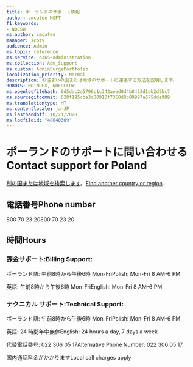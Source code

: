 ```yaml
---
title: ポーランドのサポート情報
author: cmcatee-MSFT
f1.keywords:
- NOCSH
ms.author: cmcatee
manager: scotv
audience: Admin
ms.topic: reference
ms.service: o365-administration
ms.collection: Adm_Support
ms.custom: AdminSurgePortfolio
localization_priority: Normal
description: お住まいの国または地域のサポートに連絡する方法を説明します。
ROBOTS: NOINDEX, NOFOLLOW
ms.openlocfilehash: 6d5dac2a5796c1c342aead0d4b8433d1eb2d5bc7
ms.sourcegitcommit: 628f195cbe3c00910f7350d8b09997a675dde989
ms.translationtype: MT
ms.contentlocale: ja-JP
ms.lasthandoff: 10/21/2020
ms.locfileid: "48640309"
---
```

# <a name="contact-support-for-poland"></a><span data-ttu-id="382c5-103">ポーランドのサポートに問い合わせる</span><span class="sxs-lookup"><span data-stu-id="382c5-103">Contact support for Poland</span></span>

<span data-ttu-id="382c5-104">[別の国または地域を検索します](../contact-support-for-business-products.md)。</span><span class="sxs-lookup"><span data-stu-id="382c5-104">[Find another country or region](../contact-support-for-business-products.md).</span></span>

## <a name="phone-number"></a><span data-ttu-id="382c5-105">電話番号</span><span class="sxs-lookup"><span data-stu-id="382c5-105">Phone number</span></span>
<span data-ttu-id="382c5-106">800 70 23 20</span><span class="sxs-lookup"><span data-stu-id="382c5-106">800 70 23 20</span></span>

## <a name="hours"></a><span data-ttu-id="382c5-107">時間</span><span class="sxs-lookup"><span data-stu-id="382c5-107">Hours</span></span>
### <a name="billing-support"></a><span data-ttu-id="382c5-108">課金サポート:</span><span class="sxs-lookup"><span data-stu-id="382c5-108">Billing Support:</span></span>

<span data-ttu-id="382c5-109">ポーランド語: 午前8時から午後6時 Mon-Fri</span><span class="sxs-lookup"><span data-stu-id="382c5-109">Polish: Mon-Fri 8 AM-6 PM</span></span>

<span data-ttu-id="382c5-110">英語: 午前8時から午後6時 Mon-Fri</span><span class="sxs-lookup"><span data-stu-id="382c5-110">English: Mon-Fri 8 AM-6 PM</span></span>

### <a name="technical-support"></a><span data-ttu-id="382c5-111">テクニカル サポート:</span><span class="sxs-lookup"><span data-stu-id="382c5-111">Technical Support:</span></span>

<span data-ttu-id="382c5-112">ポーランド語: 午前8時から午後6時 Mon-Fri</span><span class="sxs-lookup"><span data-stu-id="382c5-112">Polish: Mon-Fri 8 AM-6 PM</span></span>

<span data-ttu-id="382c5-113">英語: 24 時間年中無休</span><span class="sxs-lookup"><span data-stu-id="382c5-113">English: 24 hours a day, 7 days a week</span></span>

<span data-ttu-id="382c5-114">代替電話番号: 022 306 05 17</span><span class="sxs-lookup"><span data-stu-id="382c5-114">Alternative Phone Number: 022 306 05 17</span></span>

<span data-ttu-id="382c5-115">国内通話料金がかかります</span><span class="sxs-lookup"><span data-stu-id="382c5-115">Local call charges apply</span></span>
